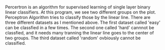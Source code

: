 Percertron is an algorithm for supervised learning of single layer binary linear classifiers. 
    At this program, we see two different groups on the plot. 
    Perceptron Algorithm tries to classify those by the linear line. 
    There are three different datasets as I mentioned above. 
    The first dataset called 'easy' can be classfied in a few times. 
    The second one called 'hard' cannnot be classfied, and it needs many tranning the linear line goes to the center of two groups. 
    The third dataset called 'random' ovbiously cannot be classified.

